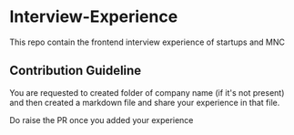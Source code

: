 # Interview-Experience
This repo contain the frontend interview experience of startups and MNC

## Contribution Guideline
You are requested to created folder of company name (if it's not present) and then created a markdown file and share your experience in that file.

Do raise the PR once you added your experience
